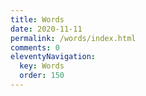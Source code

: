 ```yaml
---
title: Words
date: 2020-11-11
permalink: /words/index.html
comments: 0
eleventyNavigation:
  key: Words
  order: 150 
---
```

